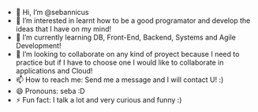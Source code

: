 - 👋 Hi, I’m @sebannicus
- 👀 I’m interested in learnt how to be a good programator and develop the ideas that I have on my mind!
- 🌱 I’m currently learning DB, Front-End, Backend, Systems and Agile Development!
- 💞️ I’m looking to collaborate on any kind of proyect because I need to practice but if I have to choose one I would like to collaborate in applications and Cloud!
- 📫 How to reach me: Send me a message and I will contact U! :)  
- 😄 Pronouns: seba :D
- ⚡ Fun fact: I talk a lot and very curious and funny :)

<!---
sebannicus/sebannicus is a ✨ special ✨ repository because its `README.md` (this file) appears on your GitHub profile.
You can click the Preview link to take a look at your changes.
--->
